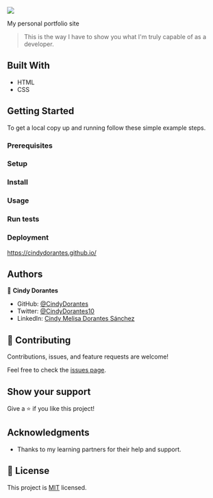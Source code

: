 ![](https://img.shields.io/badge/Microverse-blueviolet)

My personal portfolio site

> This is the way I have to show you what I'm truly capable of as a developer.

## Built With

- HTML
- CSS


## Getting Started

To get a local copy up and running follow these simple example steps.

### Prerequisites

### Setup

### Install

### Usage

### Run tests

### Deployment
https://cindydorantes.github.io/


## Authors

👤 **Cindy Dorantes**

- GitHub: [@CindyDorantes](https://github.com/CindyDorantes)
- Twitter: [@CindyDorantes10](https://twitter.com/CindyDorantes10)
- LinkedIn: [Cindy Melisa Dorantes Sánchez](https://www.linkedin.com/in/cindydorantessanchez/)



## 🤝 Contributing

Contributions, issues, and feature requests are welcome!

Feel free to check the [issues page](../../issues/).

## Show your support

Give a ⭐️ if you like this project!

## Acknowledgments

- Thanks to my learning partners for their help and support.

## 📝 License

This project is [MIT](./MIT.md) licensed.